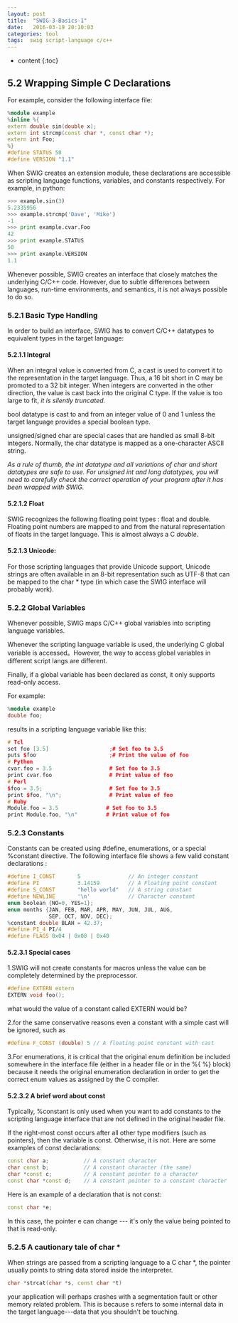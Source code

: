 ```yaml
---
layout: post
title:  "SWIG-3-Basics-1"
date:   2016-03-19 20:10:03
categories: tool
tags:  swig script-language c/c++
---
```


* content
{:toc}

## 5.2 Wrapping Simple C Declarations
For example, consider the following interface file:
```c++
%module example
%inline %{
extern double sin(double x);
extern int strcmp(const char *, const char *);
extern int Foo;
%}
#define STATUS 50
#define VERSION "1.1"
```
When SWIG creates an extension module, these declarations are accessible as scripting language functions, variables, and constants respectively. For example, in python:
```python
>>> example.sin(3)
5.2335956
>>> example.strcmp('Dave', 'Mike')
-1
>>> print example.cvar.Foo
42
>>> print example.STATUS
50
>>> print example.VERSION
1.1
```
Whenever possible, SWIG creates an interface that closely matches the underlying C/C++ code. However, due to subtle differences between languages, run-time environments, and semantics, it is not always possible to do so. 

### 5.2.1 Basic Type Handling
In order to build an interface, SWIG has to convert C/C++ datatypes to equivalent types in the target language:

#### 5.2.1.1 Integral
When an integral value is converted from C, a cast is used to convert it to the representation in the target language. Thus, a 16 bit short in C may be promoted to a 32 bit integer. When integers are converted in the other direction, the value is cast back into the original C type. If the value is too large to fit, _it is silently truncated._

bool datatype is cast to and from an integer value of 0 and 1 unless the target language provides a special boolean type.    

unsigned/signed char are special cases that are handled as small 8-bit integers. Normally, the char datatype is mapped as a one-character ASCII string.      

_As a rule of thumb, the int datatype and all variations of char and short datatypes are safe to use. For unsigned int and long datatypes, you will need to carefully check the correct operation of your program after it has been wrapped with SWIG._
 
#### 5.2.1.2 Float
SWIG recognizes the following floating point types : float and double. Floating point numbers are mapped to and from the natural representation of floats in the target language. This is almost always a C _double_.

#### 5.2.1.3 Unicode:
For those scripting languages that provide Unicode support, Unicode strings are often available in an 8-bit representation such as UTF-8 that can be mapped to the char * type (in which case the SWIG interface will probably work). 

### 5.2.2 Global Variables
Whenever possible, SWIG maps C/C++ global variables into scripting language variables. 

Whenever the scripting language variable is used, the underlying C global variable is accessed。However, the way to access global variables in different script langs are different. 

Finally, if a global variable has been declared as const, it only supports read-only access. 

For example:
```c++
%module example
double foo;
```
results in a scripting language variable like this:
```c++
# Tcl
set foo [3.5]                   ;# Set foo to 3.5
puts $foo                       ;# Print the value of foo
# Python
cvar.foo = 3.5                  # Set foo to 3.5
print cvar.foo                  # Print value of foo
# Perl
$foo = 3.5;                     # Set foo to 3.5
print $foo, "\n";               # Print value of foo
# Ruby
Module.foo = 3.5               # Set foo to 3.5
print Module.foo, "\n"         # Print value of foo
```

### 5.2.3 Constants  
Constants can be created using #define, enumerations, or a special %constant directive. The following interface file shows a few valid constant declarations :
```c++
#define I_CONST       5               // An integer constant
#define PI            3.14159         // A Floating point constant
#define S_CONST       "hello world"   // A string constant
#define NEWLINE       '\n'            // Character constant
enum boolean {NO=0, YES=1};
enum months {JAN, FEB, MAR, APR, MAY, JUN, JUL, AUG,
             SEP, OCT, NOV, DEC};
%constant double BLAH = 42.37;
#define PI_4 PI/4
#define FLAGS 0x04 | 0x08 | 0x40
```

#### 5.2.3.1 Special cases
1.SWIG will not create constants for macros unless the value can be completely determined by the preprocessor.
```c++
#define EXTERN extern
EXTERN void foo();
```
what would the value of a constant called EXTERN would be?  

2.for the same conservative reasons even a constant with a simple cast will be ignored, such as
```c++
#define F_CONST (double) 5 // A floating point constant with cast
```

3.For enumerations, it is critical that the original enum definition be included somewhere in the interface file (either in a header file or in the %{ %} block) because it needs the original enumeration declaration in order to get the correct enum values as assigned by the C compiler.

#### 5.2.3.2 A brief word about const
Typically, %constant is only used when you want to add constants to the scripting language interface that are not defined in the original header file.

If the right-most const occurs after all other type modifiers (such as pointers), then the variable is const. Otherwise, it is not. Here are some examples of const declarations:
```c++
const char a;           // A constant character
char const b;           // A constant character (the same)
char *const c;          // A constant pointer to a character
const char *const d;    // A constant pointer to a constant character
```
Here is an example of a declaration that is not const:  
```c++
const char *e; 
```
In this case, the pointer e can change --- it's only the value being pointed to that is read-only.

### 5.2.5 A cautionary tale of char *
When strings are passed from a scripting language to a C char *, the pointer usually points to string data stored inside the interpreter.
```c++
char *strcat(char *s, const char *t)
```
your application will perhaps crashes with a segmentation fault or other memory related problem. This is because s refers to some internal data in the target language---data that you shouldn't be touching.






